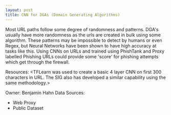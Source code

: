 ```yaml
---
layout: post
title: CNN for DGAs (Domain Generating Algorithms)
---
```

Most URL paths follow some degree of randomness and patterns. DGA's usually have more randomness as the urls are created in bulk using some algorithm. These patterns may be impossible to detect by humans or even Regex, but Neural Networks have been shown to have high accuracy at tasks like this. Using CNNs on URLs and trained using PhishTank and Proxy labelled Phishing URLs could provide some 'score' for phishing attempts which get through the firewall.

Resources: <TFLearn was used to create a basic 4 layer CNN on first 300 characters in URL. The SIG also has developed a similar capability using the same methodology.>

Owner: Benjamin Hahn
Data Sources:
* Web Proxy
* Public Dataset
